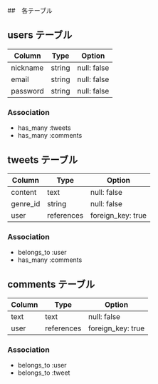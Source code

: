 ##　各テーブル

## users テーブル

| Column  | Type  | Option |
| ------- | ----- | ------ |
| nickname | string | null: false |
| email    | string | null: false |
| password | string | null: false |

### Association

- has_many :tweets
- has_many :comments


## tweets テーブル

| Column | Type | Option |
| ------ | ---- | ------ |
| content | text | null: false |
| genre_id | string | null: false |
| user | references | foreign_key: true |

### Association

- belongs_to :user
- has_many :comments



## comments テーブル

| Column | Type | Option |
| ------ | ---- | ------ |
| text   | text | null: false |
| user   | references | foreign_key: true |

### Association

- belongs_to :user
- belongs_to :tweet 